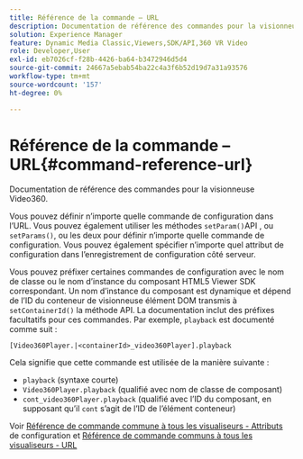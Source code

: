 ```yaml
---
title: Référence de la commande – URL
description: Documentation de référence des commandes pour la visionneuse Video360.
solution: Experience Manager
feature: Dynamic Media Classic,Viewers,SDK/API,360 VR Video
role: Developer,User
exl-id: eb7026cf-f28b-4426-ba64-b3472946d5d4
source-git-commit: 24667a5ebab54ba22c4a3f6b52d19d7a31a93576
workflow-type: tm+mt
source-wordcount: '157'
ht-degree: 0%

---
```


# Référence de la commande – URL{#command-reference-url}

Documentation de référence des commandes pour la visionneuse Video360.

Vous pouvez définir n’importe quelle commande de configuration dans l’URL. Vous pouvez également utiliser les méthodes `setParam()`API , ou `setParams()`, ou les deux pour définir n’importe quelle commande de configuration. Vous pouvez également spécifier n’importe quel attribut de configuration dans l’enregistrement de configuration côté serveur.

Vous pouvez préfixer certaines commandes de configuration avec le nom de classe ou le nom d’instance du composant HTML5 Viewer SDK correspondant. Un nom d’instance du composant est dynamique et dépend de l’ID du conteneur de visionneuse élément DOM transmis à `setContainerId()` la méthode API. La documentation inclut des préfixes facultatifs pour ces commandes. Par exemple, `playback` est documenté comme suit :

```
[Video360Player.|<containerId>_video360Player].playback
```

Cela signifie que cette commande est utilisée de la manière suivante :

* `playback` (syntaxe courte)
* `Video360Player.playback` (qualifié avec nom de classe de composant)
* `cont_video360Player.playback` (qualifié avec l’ID du composant, en supposant qu’il `cont` s’agit de l’ID de l’élément conteneur)

Voir [Référence de commande commune à tous les visualiseurs - Attributs](../../../r-html5-viewer-20-cmdref-configattrib/r-html5-viewer-20-cmdref-configattrib.md#concept-850e0f2c49b949deb7cfbfd330d329bd) de configuration et [Référence de commande communs à tous les visualiseurs - URL](../../../c-html5-viewer-20-cmdref-url/c-html5-viewer-20-cmdref-url.md#concept-9b337f349b7b406b8c33c7ee96b3e226)
